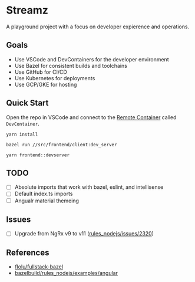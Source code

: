 # Streamz

A playground project with a focus on developer expierence and operations.

## Goals

* Use VSCode and DevContainers for the developer environment
* Use Bazel for consistent builds and toolchains
* Use GitHub for CI/CD
* Use Kubernetes for deployments
* Use GCP/GKE for hosting

## Quick Start

Open the repo in VSCode and connect to the [Remote Container](https://github.com/Microsoft/vscode-remote-release) called `DevContainer`. 

```shell
yarn install
```

```shell
bazel run //src/frontend/client:dev_server
```

```shell
yarn frontend::devserver
````

## TODO

* [ ] Absolute imports that work with bazel, eslint, and intellisense
* [ ] Default index.ts imports
* [ ] Angualr material themeing

## Issues

* [ ] Upgrade from NgRx v9 to v11 ([rules_nodejs/issues/2320](https://github.com/bazelbuild/rules_nodejs/issues/2320))

## References

* [flolu/fullstack-bazel](https://github.com/flolu/fullstack-bazel)
* [bazelbuild/rules_nodejs/examples/angular](https://github.com/bazelbuild/rules_nodejs/tree/stable/examples/angular)